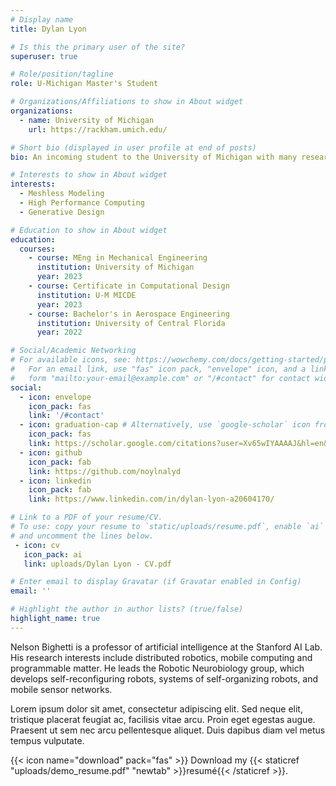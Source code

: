 ```yaml
---
# Display name
title: Dylan Lyon

# Is this the primary user of the site?
superuser: true

# Role/position/tagline
role: U-Michigan Master's Student

# Organizations/Affiliations to show in About widget
organizations:
  - name: University of Michigan
    url: https://rackham.umich.edu/

# Short bio (displayed in user profile at end of posts)
bio: An incoming student to the University of Michigan with many research goals to complete. Made the most out of alma mater University of Central Florida by completing a thesis, winning a NASA design competition, and taking 5 graduate-level courses in engineering. Currently working on a reduced-node FE model of a skyscraper for alternating dynamic and spectral analysis. Planning to earn a certificate in Computational Design Engineering at U-M MICDE for the development of dissertation research.

# Interests to show in About widget
interests:
  - Meshless Modeling
  - High Performance Computing
  - Generative Design

# Education to show in About widget
education:
  courses:
    - course: MEng in Mechanical Engineering
      institution: University of Michigan
      year: 2023
    - course: Certificate in Computational Design
      institution: U-M MICDE
      year: 2023
    - course: Bachelor's in Aerospace Engineering
      institution: University of Central Florida
      year: 2022

# Social/Academic Networking
# For available icons, see: https://wowchemy.com/docs/getting-started/page-builder/#icons
#   For an email link, use "fas" icon pack, "envelope" icon, and a link in the
#   form "mailto:your-email@example.com" or "/#contact" for contact widget.
social:
  - icon: envelope
    icon_pack: fas
    link: '/#contact'
  - icon: graduation-cap # Alternatively, use `google-scholar` icon from `ai` icon pack
    icon_pack: fas
    link: https://scholar.google.com/citations?user=Xv65wIYAAAAJ&hl=en&authuser=1
  - icon: github
    icon_pack: fab
    link: https://github.com/noylnalyd
  - icon: linkedin
    icon_pack: fab
    link: https://www.linkedin.com/in/dylan-lyon-a20604170/

# Link to a PDF of your resume/CV.
# To use: copy your resume to `static/uploads/resume.pdf`, enable `ai` icons in `params.toml`,
# and uncomment the lines below.
 - icon: cv
   icon_pack: ai
   link: uploads/Dylan Lyon - CV.pdf

# Enter email to display Gravatar (if Gravatar enabled in Config)
email: ''

# Highlight the author in author lists? (true/false)
highlight_name: true
---
```


Nelson Bighetti is a professor of artificial intelligence at the Stanford AI Lab. His research interests include distributed robotics, mobile computing and programmable matter. He leads the Robotic Neurobiology group, which develops self-reconfiguring robots, systems of self-organizing robots, and mobile sensor networks.

Lorem ipsum dolor sit amet, consectetur adipiscing elit. Sed neque elit, tristique placerat feugiat ac, facilisis vitae arcu. Proin eget egestas augue. Praesent ut sem nec arcu pellentesque aliquet. Duis dapibus diam vel metus tempus vulputate.

{{< icon name="download" pack="fas" >}} Download my {{< staticref "uploads/demo_resume.pdf" "newtab" >}}resumé{{< /staticref >}}.
